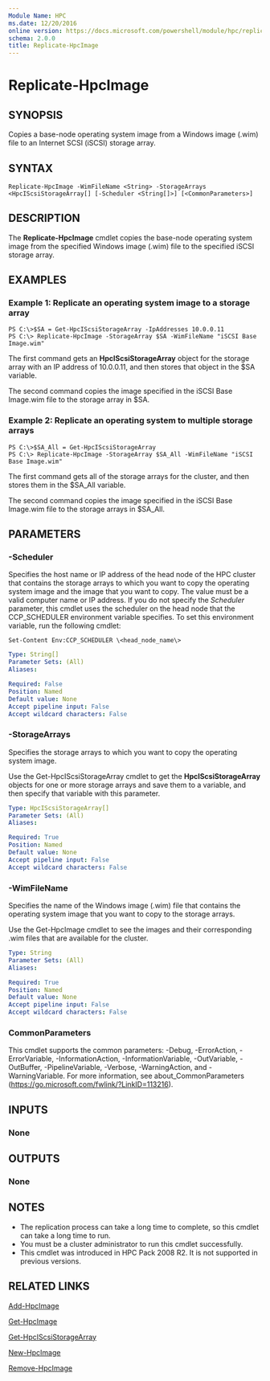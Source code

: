 ```yaml
---
Module Name: HPC
ms.date: 12/20/2016
online version: https://docs.microsoft.com/powershell/module/hpc/replicate-hpcimage?view=windowsserver2012r2-ps&wt.mc_id=ps-gethelp
schema: 2.0.0
title: Replicate-HpcImage
---
```


# Replicate-HpcImage

## SYNOPSIS
Copies a base-node operating system image from a Windows image (.wim) file to an Internet SCSI (iSCSI) storage array.

## SYNTAX

```
Replicate-HpcImage -WimFileName <String> -StorageArrays <HpcIScsiStorageArray[] [-Scheduler <String[]>] [<CommonParameters>]
```

## DESCRIPTION
The **Replicate-HpcImage** cmdlet copies the base-node operating system image from the specified Windows image (.wim) file to the specified iSCSI storage array.

## EXAMPLES

### Example 1: Replicate an operating system image to a storage array
```
PS C:\>$SA = Get-HpcIScsiStorageArray -IpAddresses 10.0.0.11
PS C:\> Replicate-HpcImage -StorageArray $SA -WimFileName "iSCSI Base Image.wim"
```

The first command gets an **HpcIScsiStorageArray** object for the storage array with an IP address of 10.0.0.11, and then stores that object in the $SA variable.

The second command copies the image specified in the iSCSI Base Image.wim file to the storage array in $SA.

### Example 2: Replicate an operating system to multiple storage arrays
```
PS C:\>$SA_All = Get-HpcIScsiStorageArray
PS C:\> Replicate-HpcImage -StorageArray $SA_All -WimFileName "iSCSI Base Image.wim"
```

The first command gets all of the storage arrays for the cluster, and then stores them in the $SA_All variable.

The second command copies the image specified in the iSCSI Base Image.wim file to the storage arrays in $SA_All.

## PARAMETERS

### -Scheduler
Specifies the host name or IP address of the head node of the HPC cluster that contains the storage arrays to which you want to copy the operating system image and the image that you want to copy.
The value must be a valid computer name or IP address.
If you do not specify the *Scheduler* parameter, this cmdlet uses the scheduler on the head node that the CCP_SCHEDULER environment variable specifies.
To set this environment variable, run the following cmdlet:

`Set-Content Env:CCP_SCHEDULER \<head_node_name\>`

```yaml
Type: String[]
Parameter Sets: (All)
Aliases:

Required: False
Position: Named
Default value: None
Accept pipeline input: False
Accept wildcard characters: False
```

### -StorageArrays
Specifies the storage arrays to which you want to copy the operating system image.

Use the Get-HpcIScsiStorageArray cmdlet to get the **HpcIScsiStorageArray** objects for one or more storage arrays and save them to a variable, and then specify that variable with this parameter.

```yaml
Type: HpcIScsiStorageArray[]
Parameter Sets: (All)
Aliases:

Required: True
Position: Named
Default value: None
Accept pipeline input: False
Accept wildcard characters: False
```

### -WimFileName
Specifies the name of the Windows image (.wim) file that contains the operating system image that you want to copy to the storage arrays.

Use the Get-HpcImage cmdlet to see the images and their corresponding .wim files that are available for the cluster.

```yaml
Type: String
Parameter Sets: (All)
Aliases:

Required: True
Position: Named
Default value: None
Accept pipeline input: False
Accept wildcard characters: False
```

### CommonParameters
This cmdlet supports the common parameters: -Debug, -ErrorAction, -ErrorVariable, -InformationAction, -InformationVariable, -OutVariable, -OutBuffer, -PipelineVariable, -Verbose, -WarningAction, and -WarningVariable. For more information, see about_CommonParameters (https://go.microsoft.com/fwlink/?LinkID=113216).

## INPUTS

### None

## OUTPUTS

### None

## NOTES
* The replication process can take a long time to complete, so this cmdlet can take a long time to run.
* You must be a cluster administrator to run this cmdlet successfully.
* This cmdlet was introduced in HPC Pack 2008 R2. It is not supported in previous versions.

## RELATED LINKS

[Add-HpcImage](./Add-HpcImage.md)

[Get-HpcImage](./Get-HpcImage.md)

[Get-HpcIScsiStorageArray](./Get-HpcIScsiStorageArray.md)

[New-HpcImage](./New-HpcImage.md)

[Remove-HpcImage](./Remove-HpcImage.md)
